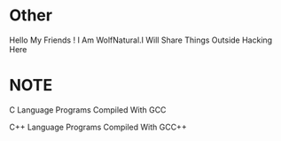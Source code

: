 # Other
Hello My Friends ! I Am WolfNatural.I Will Share Things Outside Hacking Here  


# NOTE

C Language Programs Compiled With GCC 

C++ Language Programs Compiled With GCC++

